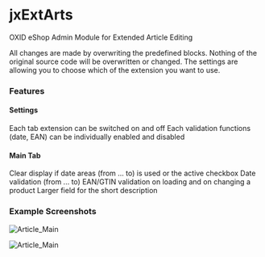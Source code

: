 # jxExtArts
OXID eShop Admin Module for Extended Article Editing

All changes are made by overwriting the predefined blocks. Nothing of the original source code will be overwritten or changed. The settings are allowing you to choose which of the extension you want to use.

### Features

#### Settings

Each tab extension can be switched on and off
Each validation functions (date, EAN) can be individually enabled and disabled

#### Main Tab

Clear display if date areas (from ... to) is used or the active checkbox
Date validation (from ... to)
EAN/GTIN validation on loading and on changing a product
Larger field for the short description

### Example Screenshots
![Article_Main](https://raw.github.com/job963/jxExtCats/master/docs/img/jxExtCats-List.png)

![Article_Main](https://raw.github.com/job963/jxExtCats/master/docs/img/jxExtCats-Main.png)

